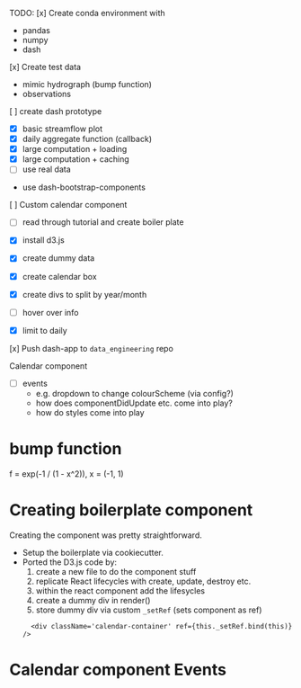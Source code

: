 TODO:
[x] Create conda environment with
  - pandas
  - numpy
  - dash

[x] Create test data
  - mimic hydrograph (bump function)
  - observations

[ ] create dash prototype
  - [x] basic streamflow plot
  - [x] daily aggregate function (callback)
  - [x] large computation + loading
  - [x] large computation + caching
  - [ ] use real data
  - use dash-bootstrap-components

[ ] Custom calendar component
  - [ ] read through tutorial and create boiler plate
  - [x] install d3.js
  - [x] create dummy data
  - [x] create calendar box
  - [x] create divs to split by year/month
  - [ ] hover over info
  - [x] limit to daily


[x] Push dash-app to `data_engineering` repo

Calendar component
- [ ] events
    - e.g. dropdown to change colourScheme (via config?)
    - how does componentDidUpdate etc. come into play?
    - how do styles come into play

# bump function
f = exp(-1 / (1 - x^2)), x = (-1, 1)



# Creating boilerplate component

Creating the component was pretty straightforward.
- Setup the boilerplate via cookiecutter.
- Ported the D3.js code by:
  1. create a new file to do the component stuff
  2. replicate React lifecycles with create, update, destroy etc.
  3. within the react component add the lifesycles
  4. create a dummy div in render()
  5. store dummy div via custom `_setRef` (sets component as ref)
    ```
      <div className='calendar-container' ref={this._setRef.bind(this)} />
    ```

# Calendar component Events

